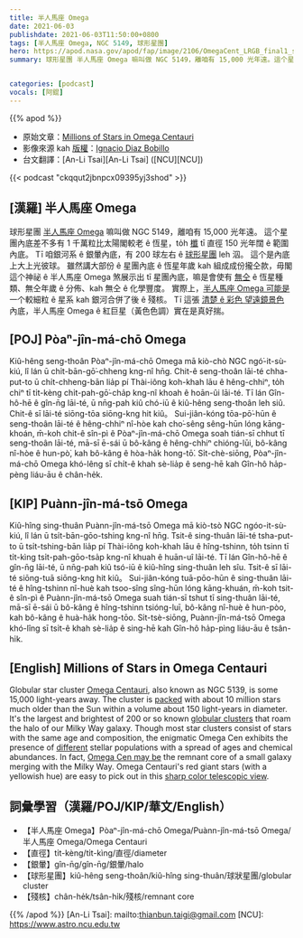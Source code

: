 ```yaml
---
title: 半人馬座 Omega
date: 2021-06-03
publishdate: 2021-06-03T11:50:00+0800
tags: [半人馬座 Omega, NGC 5149, 球形星團]
hero: https://apod.nasa.gov/apod/fap/image/2106/OmegaCent_LRGB_final1_small.jpg
summary: 球形星團 半人馬座 Omega 嘛叫做 NGC 5149，離咱有 15,000 光年遠。這个星團內底差不多有 1 千萬粒比太陽閣較老 ê 恆星，to̍h 櫼 tī 直徑 150 光年闊 ê 範圍內底。


categories: [podcast]
vocals: [阿錕]
---
```


{{% apod %}}

- 原始文章：[Millions of Stars in Omega Centauri](https://apod.nasa.gov/apod/ap210603.html)
- 影像來源 kah [版權][copyright]：[Ignacio Diaz Bobillo](http://www.pampaskies.com/gallery3/index.php)
- 台文翻譯：[An-Li Tsai][An-Li Tsai] ([NCU][NCU])

{{< podcast "ckqqut2jbnpcx09395yj3shod" >}}

## [漢羅] 半人馬座 Omega

球形星團 [半人馬座 Omega][Omega Centauri] 嘛叫做 NGC 5149，離咱有 15,000 光年遠。
這个星團內底差不多有 1 千萬粒比太陽閣較老 ê 恆星，to̍h [櫼][packed] tī 直徑 150 光年闊 ê 範圍內底。
Tī 咱銀河系 ê 銀暈內底，有 200 球左右 ê [球形星團][globular clusters] leh 泅。
這个是內底上大上光彼球。
雖然講大部份 ê 星團內底 ê 恆星年歲 kah 組成成份攏仝款，毋閣這个神祕 ê 半人馬座 Omega 煞展示出 tī 星團內底，嘛是會使有 [無仝][different] ê 恆星種類、無仝年歲 ê 分佈、kah 無仝 ê 化學豐度。
實際上，[半人馬座 Omega 可能是][Omega Cen may be] 一个較細粒 ê 星系 kah 銀河合併了後 ê 殘核。
Tī 這張 [清楚 ê 彩色 望遠鏡景色][sharp color telescopic view] 內底，半人馬座 Omega ê 紅巨星（黃色色調）實在是真好揣。


## [POJ] Pòaⁿ-jîn-má-chō Omega

Kiû-hêng seng-thoân Pòaⁿ-jîn-má-chō Omega mā kiò-chò NGC ngó͘-it-sù-kiú, lî lán ū chi̍t-bān-gō͘-chheng kng-nî hn̄g.
Chit-ê seng-thoân lāi-té chha-put-to ū chi̍t-chheng-bān lia̍p pí Thài-iông koh-khah lāu ê hêng-chhiⁿ, to̍h chiⁿ tī ti̍t-kèng chi̍t-pah-gō͘-cha̍p kng-nî khoah ê hoān-ûi lāi-té.
Tī lán Gîn-hô-hē ê gîn-n̄g lāi-té, ū nn̄g-pah kiû chó-iū ê kiû-hêng seng-thoân leh siû.
Chit-ê sī lāi-té siōng-tōa siōng-kng hit kiû。
Sui-jiân-kóng tōa-pō͘-hūn ê seng-thoân lāi-té ê hêng-chhiⁿ nî-hòe kah cho͘-sêng sêng-hūn lóng kāng-khoán, m̄-koh chit-ê sîn-pì ê Pòaⁿ-jîn-má-chō Omega soah tián-sī chhut tī seng-thoân lāi-té, mā-sī ē-sái ū bô-kâng ê hêng-chhiⁿ chióng-lūi, bô-kâng nî-hòe ê hun-pò͘, kah bô-kâng ê hòa-ha̍k hong-tō͘.
Si̍t-chè-siōng, Pòaⁿ-jîn-má-chō Omega khó-lêng sī chi̍t-ê khah sè-lia̍p ê seng-hē kah Gîn-hô ha̍p-pèng liáu-āu ê chân-he̍k.




## [KIP] Puànn-jîn-má-tsō Omega

Kiû-hîng sing-thuân Puànn-jîn-má-tsō Omega mā kiò-tsò NGC ngóo-it-sù-kiú, lî lán ū tsi̍t-bān-gōo-tshing kng-nî hn̄g.
Tsit-ê sing-thuân lāi-té tsha-put-to ū tsi̍t-tshing-bān lia̍p pí Thài-iông koh-khah lāu ê hîng-tshinn, to̍h tsinn tī ti̍t-kìng tsi̍t-pah-gōo-tsa̍p kng-nî khuah ê huān-uî lāi-té.
Tī lán Gîn-hô-hē ê gîn-n̄g lāi-té, ū nn̄g-pah kiû tsó-iū ê kiû-hîng sing-thuân leh sîu.
Tsit-ê sī lāi-té siōng-tuā siōng-kng hit kiû。
Sui-jiân-kóng tuā-pōo-hūn ê sing-thuân lāi-té ê hîng-tshinn nî-huè kah tsoo-sîng sîng-hūn lóng kāng-khuán, m̄-koh tsit-ê sîn-pì ê Puànn-jîn-má-tsō Omega suah tián-sī tshut tī sing-thuân lāi-té, mā-sī ē-sái ū bô-kâng ê hîng-tshinn tsióng-luī, bô-kâng nî-huè ê hun-pòo, kah bô-kâng ê huà-ha̍k hong-tōo.
Si̍t-tsè-siōng, Puànn-jîn-má-tsō Omega khó-lîng sī tsi̍t-ê khah sè-lia̍p ê sing-hē kah Gîn-hô ha̍p-pìng liáu-āu ê tsân-hi̍k.




## [English] Millions of Stars in Omega Centauri

Globular star cluster [Omega Centauri][Omega Centauri], also known as NGC 5139, is some 15,000 light-years away.
The cluster is [packed][packed] with about 10 million stars much older than the Sun within a volume about 150 light-years in diameter.
It's the largest and brightest of 200 or so known [globular clusters][globular clusters] that roam the halo of our Milky Way galaxy.
Though most star clusters consist of stars with the same age and composition, the enigmatic Omega Cen exhibits the presence of [different][different] stellar populations with a spread of ages and chemical abundances.
In fact, [Omega Cen may be][Omega Cen may be] the remnant core of a small galaxy merging with the Milky Way.
Omega Centauri's red giant stars (with a yellowish hue) are easy to pick out in this [sharp color telescopic view][sharp color telescopic view].


## 詞彙學習（漢羅/POJ/KIP/華文/English）

- 【半人馬座 Omega】Pòaⁿ-jîn-má-chō Omega/Puànn-jîn-má-tsō Omega/半人馬座 Omega/Omega Centauri
- 【直徑】ti̍t-kèng/ti̍t-kìng/直徑/diameter
- 【銀暈】gîn-n̄g/gîn-n̄g/銀暈/halo
- 【球形星團】kiû-hêng seng-thoân/kiû-hîng sing-thuân/球狀星團/globular cluster
- 【殘核】chân-he̍k/tsân-hi̍k/殘核/remnant core


{{% /apod %}}
[An-Li Tsai]: mailto:thianbun.taigi@gmail.com
[NCU]: https://www.astro.ncu.edu.tw

[copyright]: https://apod.nasa.gov/apod/fap/lib/about_apod.html#srapply

[Omega Centauri]:http://earthsky.org/clusters-nebulae-galaxies/omega-centauri-milky-ways-prize-star-cluster
[packed]:https://apod.nasa.gov/apod/ap080906.html
[globular clusters]:http://en.wikipedia.org/wiki/Globular_clusters
[different]:http://arxiv.org/abs/0912.4176
[Omega Cen may be]:http://www.spacetelescope.org/news/html/heic0809.html
[sharp color telescopic view]:http://www.pampaskies.com/gallery3/Deep-Space-Objects/OmegaCent_LRGB_final1_small
